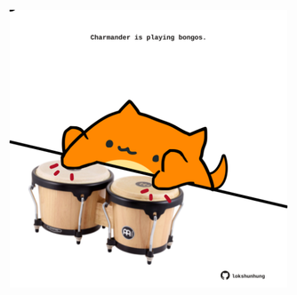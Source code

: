 <!-- built at 15/03/2022, 19:01:00 UTC -->
<p align="center">
  <img width="500" height="500" src="./ReadmeImage.svg">
</p>
